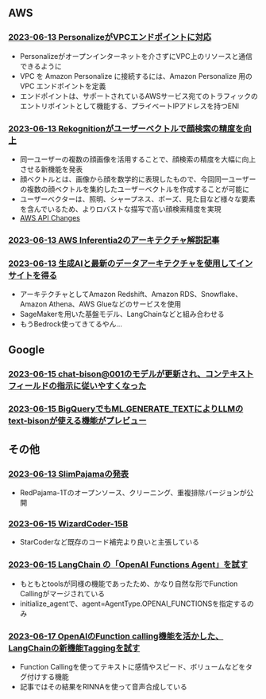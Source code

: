 
## AWS

### [2023-06-13 PersonalizeがVPCエンドポイントに対応](https://aws.amazon.com/jp/about-aws/whats-new/2023/06/amazon-personalize-vpc-endpoints/)

- Personalizeがオープンインターネットを介さずにVPC上のリソースと通信できるように
- VPC を Amazon Personalize に接続するには、Amazon Personalize 用の VPC エンドポイントを定義
- エンドポイントは、サポートされているAWSサービス宛てのトラフィックのエントリポイントとして機能する、プライベートIPアドレスを持つENI

### [2023-06-13 Rekognitionがユーザーベクトルで顔検索の精度を向上](https://aws.amazon.com/jp/about-aws/whats-new/2023/06/amazon-rekognition-face-search-accuracy-user-vectors/)

- 同一ユーザーの複数の顔画像を活用することで、顔検索の精度を大幅に向上させる新機能を発表
- 顔ベクトルとは、画像から顔を数学的に表現したもので、今回同一ユーザーの複数の顔ベクトルを集約したユーザーベクトルを作成することが可能に
- ユーザーベクターは、照明、シャープネス、ポーズ、見た目など様々な要素を含んでいるため、よりロバストな描写で高い顔検索精度を実現
- [AWS API Changes](https://awsapichanges.info/archive/changes/106e8b-rekognition.html)

### [2023-06-13 AWS Inferentia2のアーキテクチャ解説記事](https://aws.amazon.com/jp/blogs/machine-learning/aws-inferentia2-builds-on-aws-inferentia1-by-delivering-4x-higher-throughput-and-10x-lower-latency/)

### [2023-06-13 生成AIと最新のデータアーキテクチャを使用してインサイトを得る](https://aws.amazon.com/jp/blogs/machine-learning/reinventing-the-data-experience-use-generative-ai-and-modern-data-architecture-to-unlock-insights/)

- アーキテクチャとしてAmazon Redshift、Amazon RDS、Snowflake、Amazon Athena、AWS Glueなどのサービスを使用
- SageMakerを用いた基盤モデル、LangChainなどと組み合わせる
- もうBedrock使ってきてるやん…

## Google

### [2023-06-15 chat-bison@001のモデルが更新され、コンテキストフィールドの指示に従いやすくなった](https://cloud.google.com/release-notes#June_15_2023)

### [2023-06-15 BigQueryでもML.GENERATE_TEXTによりLLMのtext-bisonが使える機能がプレビュー](https://cloud.google.com/bigquery/docs/release-notes#June_15_2023)

## その他

### [2023-06-13 SlimPajamaの発表](https://twitter.com/cerebrassystems/status/1668357494782001152)

- RedPajama-1Tのオープンソース、クリーニング、重複排除バージョンが公開

### [2023-06-15 WizardCoder-15B](https://twitter.com/hardmaru/status/1669898590435835906)

- StarCoderなど既存のコード補完より良いと主張している

### [2023-06-15 LangChain の「OpenAI Functions Agent」を試す](https://note.com/hamachi_jp/n/nbcaa7cff259d)

- もともとtoolsが同様の機能であったため、かなり自然な形でFunction Callingがマージされている
- initialize_agentで、agent=AgentType.OPENAI_FUNCTIONSを指定するのみ

### [2023-06-17 OpenAIのFunction calling機能を活かした、LangChainの新機能Taggingを試す](https://note.com/hamachi_jp/n/n8237d3e0b8ed)

- Function Callingを使ってテキストに感情やスピード、ボリュームなどをタグ付けする機能
- 記事ではその結果をRINNAを使って音声合成している